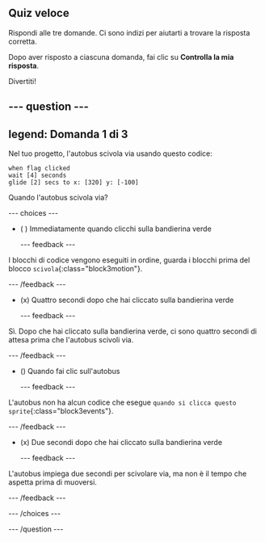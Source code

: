 ## Quiz veloce

Rispondi alle tre domande. Ci sono indizi per aiutarti a trovare la risposta corretta.

Dopo aver risposto a ciascuna domanda, fai clic su **Controlla la mia risposta**.

Divertiti!

--- question ---
---
legend: Domanda 1 di 3
---

Nel tuo progetto, l'autobus scivola via usando questo codice:

```blocks3
when flag clicked 
wait [4] seconds
glide [2] secs to x: [320] y: [-100]
```

Quando l'autobus scivola via?

--- choices ---

- ( ) Immediatamente quando clicchi sulla bandierina verde

  --- feedback ---

I blocchi di codice vengono eseguiti in ordine, guarda i blocchi prima del blocco `scivola`{:class="block3motion"}.

  --- /feedback ---

- (x) Quattro secondi dopo che hai cliccato sulla bandierina verde

  --- feedback ---

Sì. Dopo che hai cliccato sulla bandierina verde, ci sono quattro secondi di attesa prima che l'autobus scivoli via.

  --- /feedback ---

- () Quando fai clic sull'autobus

  --- feedback ---

L'autobus non ha alcun codice che esegue `quando si clicca questo sprite`{:class="block3events"}.

  --- /feedback ---

- (x) Due secondi dopo che hai cliccato sulla bandierina verde

  --- feedback ---

L'autobus impiega due secondi per scivolare via, ma non è il tempo che aspetta prima di muoversi.

  --- /feedback ---

--- /choices ---

--- /question ---

